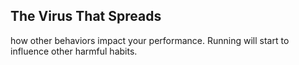 ## The Virus That Spreads


how other behaviors impact your performance.
Running will start to influence other harmful habits.
